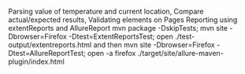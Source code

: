 Parsing value of temperature and current location, Compare actual/expected results, Validating elements on Pages Reporting using extentReports and AllureReport mvn package -DskipTests; mvn site -Dbrowser=Firefox -Dtest=ExtentReportsTest; open ./test-output/extentreports.html and then mvn site -Dbrowser=Firefox -Dtest=AllureReportTest; open -a firefox ./target/site/allure-maven-plugin/index.html
